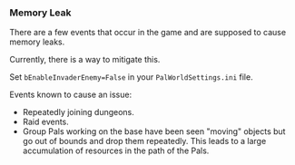 ### Memory Leak

There are a few events that occur in the game and are supposed to cause memory leaks.

Currently, there is a way to mitigate this.

Set `bEnableInvaderEnemy=False` in your `PalWorldSettings.ini` file.

Events known to cause an issue:

- Repeatedly joining dungeons.
- Raid events.
- Group Pals working on the base have been seen "moving" objects but go out of bounds and drop them repeatedly. This leads to a large accumulation of resources in the path of the Pals.